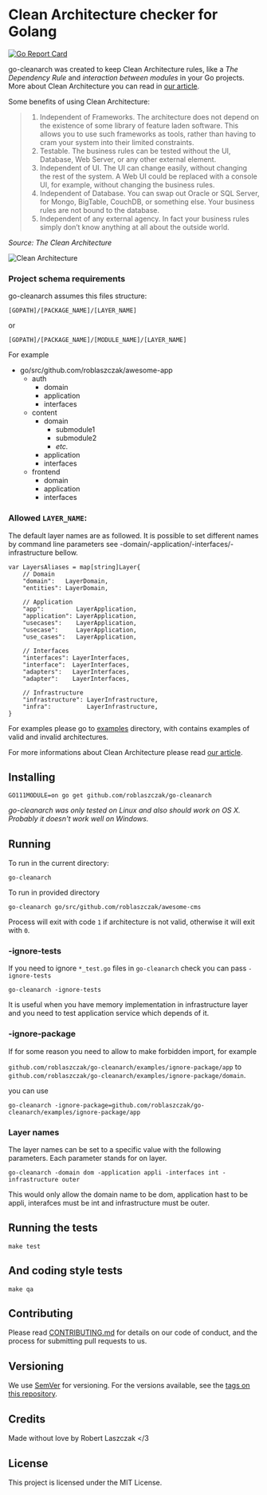 # Clean Architecture checker for Golang

[![Go Report Card](https://goreportcard.com/badge/github.com/roblaszczak/go-cleanarch)](https://goreportcard.com/report/github.com/roblaszczak/go-cleanarch)

go-cleanarch was created to keep Clean Architecture rules,
like a _The Dependency Rule_ and _interaction between modules_ in your Go projects.
More about Clean Architecture you can read in [our article](https://threedots.tech/post/introducing-clean-architecture/?utm_source=go-cleanarch).


Some benefits of using Clean Architecture:

> 1. Independent of Frameworks. The architecture does not depend on the existence of some library of feature laden software. This allows you to use such frameworks as tools, rather than having to cram your system into their limited constraints.
> 2. Testable. The business rules can be tested without the UI, Database, Web Server, or any other external element.
> 3. Independent of UI. The UI can change easily, without changing the rest of the system. A Web UI could be replaced with a console UI, for example, without changing the business rules.
> 4. Independent of Database. You can swap out Oracle or SQL Server, for Mongo, BigTable, CouchDB, or something else. Your business rules are not bound to the database.
> 5. Independent of any external agency. In fact your business rules simply don’t know anything at all about the outside world.

_Source: The Clean Architecture_

![Clean Architecture](docs/go-cleanarch.png)

### Project schema requirements

go-cleanarch assumes this files structure:

    [GOPATH]/[PACKAGE_NAME]/[LAYER_NAME]

or

    [GOPATH]/[PACKAGE_NAME]/[MODULE_NAME]/[LAYER_NAME]

For example

* go/src/github.com/roblaszczak/awesome-app
    * auth
        * domain
        * application
        * interfaces
    * content
        * domain
            * submodule1
            * submodule2
            * *etc.*
        * application
        * interfaces
    * frontend
        * domain
        * application
        * interfaces

### Allowed `LAYER_NAME`:

The default layer names are as followed. It is possible to set different names
by command line parameters see -domain/-application/-interfaces/-infrastructure
bellow.

    var LayersAliases = map[string]Layer{
        // Domain
        "domain":   LayerDomain,
        "entities": LayerDomain,

        // Application
        "app":         LayerApplication,
        "application": LayerApplication,
        "usecases":    LayerApplication,
        "usecase":     LayerApplication,
        "use_cases":   LayerApplication,

        // Interfaces
        "interfaces": LayerInterfaces,
        "interface":  LayerInterfaces,
        "adapters":   LayerInterfaces,
        "adapter":    LayerInterfaces,

        // Infrastructure
        "infrastructure": LayerInfrastructure,
        "infra":          LayerInfrastructure,
    }

For examples please go to [examples](examples/) directory,
with contains examples of valid and invalid architectures.

For more informations about Clean Architecture please read [our article](https://threedots.tech/post/introducing-clean-architecture/?utm_source=go-cleanarch).


## Installing

    GO111MODULE=on go get github.com/roblaszczak/go-cleanarch

_go-cleanarch was only tested on Linux and also should work on OS X.
Probably it doesn't work well on Windows._

## Running

To run in the current directory:

    go-cleanarch

To run in provided directory

    go-cleanarch go/src/github.com/roblaszczak/awesome-cms

Process will exit with code `1` if architecture is not valid, otherwise it will exit with `0`.

### -ignore-tests

If you need to ignore `*_test.go` files in `go-cleanarch` check you can pass `-ignore-tests`

    go-cleanarch -ignore-tests

It is useful when you have memory implementation in infrastructure layer
and you need to test application service which depends of it.

### -ignore-package

If for some reason you need to allow to make forbidden import, for example

`github.com/roblaszczak/go-cleanarch/examples/ignore-package/app` to `github.com/roblaszczak/go-cleanarch/examples/ignore-package/domain`.

you can use

    go-cleanarch -ignore-package=github.com/roblaszczak/go-cleanarch/examples/ignore-package/app 

### Layer names

The layer names can be set to a specific value with the following parameters. Each
parameter stands for on layer.

    go-cleanarch -domain dom -application appli -interfaces int -infrastructure outer

This would only allow the domain name to be dom, application hast to be appli,
interafces must be int and infrastructure must be outer.

## Running the tests

    make test

## And coding style tests

    make qa

## Contributing

Please read [CONTRIBUTING.md](https://gist.github.com/PurpleBooth/b24679402957c63ec426) for details on our code of conduct, and the process for submitting pull requests to us.

## Versioning

We use [SemVer](http://semver.org/) for versioning. For the versions available, see the [tags on this repository](https://github.com/your/project/tags).

## Credits

Made without love by Robert Laszczak </3

## License

This project is licensed under the MIT License.
